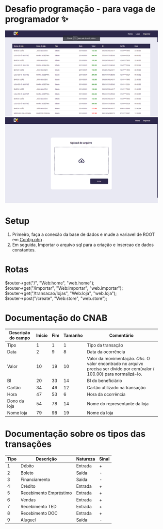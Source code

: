 # Desafio programação - para vaga de programador ✨

<img src="https://raw.githubusercontent.com/Josemar-cafumana/desafio-dev-fullstack/main/public/assets/img/Interface%20Home.png"> 


<img src="https://raw.githubusercontent.com/Josemar-cafumana/desafio-dev-fullstack/main/public/assets/img/Interface%20Importar%20.png"> 

# Setup

1. Primeiro, faça a conexão da base de dados e mude a variavel de ROOT em [Config.php](https://github.com/Josemar-cafumana/desafio-dev-fullstack/blob/main/source/Config.php) .
2. Em seguida, Importar o arquivo sql para a criação e insercao de dados constantes.



# Rotas 

$router->get("/", "Web:home", "web.home"); \
$router->get("/importar", "Web:importar", "web.importar"); \
$router->get("/transacao/lojas", "Web:loja", "web.loja"); \
$router->post("/create", "Web:store", "web.store");





# Documentação do CNAB

| Descrição do campo  | Inicio | Fim | Tamanho | Comentário
| ------------- | ------------- | -----| ---- | ------
| Tipo  | 1  | 1 | 1 | Tipo da transação
| Data  | 2  | 9 | 8 | Data da ocorrência
| Valor | 10 | 19 | 10 | Valor da movimentação. *Obs.* O valor encontrado no arquivo precisa ser divido por cem(valor / 100.00) para normalizá-lo.
| BI | 20 | 33 | 14 | BI do beneficiário
| Cartão | 34 | 46 | 12 | Cartão utilizado na transação 
| Hora  | 47 | 53 | 6 | Hora da ocorrência
| Dono da loja | 54 | 78 | 14 | Nome do representante da loja
| Nome loja | 79 | 98 | 19 | Nome da loja

# Documentação sobre os tipos das transações

| Tipo | Descrição | Natureza | Sinal |
| ---- | -------- | --------- | ----- |
| 1 | Débito | Entrada | + |
| 2 | Boleto | Saída | - |
| 3 | Financiamento | Saída | - |
| 4 | Crédito | Entrada | + |
| 5 | Recebimento Empréstimo | Entrada | + |
| 6 | Vendas | Entrada | + |
| 7 | Recebimento TED | Entrada | + |
| 8 | Recebimento DOC | Entrada | + |
| 9 | Aluguel | Saída | - |



